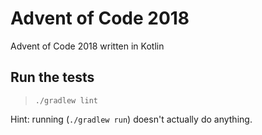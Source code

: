 # Advent of Code 2018

Advent of Code 2018 written in Kotlin

## Run the tests

> `./gradlew lint`

Hint: running (`./gradlew run`) doesn't actually do anything.
